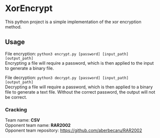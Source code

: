 # XorEncrypt

This python project is a simple implementation of the xor encryption method. 


## Usage
  File encryption:
  ``` python3 encrypt.py [password] [input_path] [output_path] ```  
  Encrypting a file will require a password, which is then applied to the input to generate a binary file.
  
  File decryption:
  ``` python3 decrypt.py [password] [input_path] [output_path] ```  
  Decrypting a file will require a password, which is then applied to a binary file to generate a text file. Without the correct password, the output will not
  be correct.

### Cracking
Team name: **CSV**  
Opponent team name: **RAR2002**  
Opponent team repository: https://github.com/aberbecaru/RAR2002
